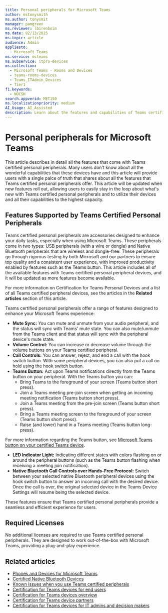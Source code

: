 ```yaml
---
title: Personal peripherals for Microsoft Teams
author: mstonysmith
ms.author: tonysmit
manager: pamgreen
ms.reviewer: lbirenboim
ms.date: 02/13/2025
ms.topic: article
audience: Admin
appliesto: 
  - Microsoft Teams
ms.service: msteams
ms.subservice: itpro-devices
ms.collection: 
  - Microsoft Teams - Rooms and Devices
  - teams-rooms-devices
  - Teams_ITAdmin_Devices
  - Tier1
f1.keywords: 
  - NOCSH
search.appverid: MET150
ms.localizationpriority: medium
AI_Usage: AI_Assisted
description: Learn about the features and capabilities of Teams certified personal peripherals and how they can enhance your Microsoft Teams experience.
---
```


# Personal peripherals for Microsoft Teams

This article describes in detail all the features that come with Teams certified personal peripherals. Many users don't know about all the wonderful capabilities that these devices have and this article will provide users with a single palce of truth that shares about all the features that Teams certified personal peripherals offer. This article will be updated when new features roll out, allowing users to easily stay in the loop about what's new with Teams certified personal peripherals and to utilize their devices and all their capabilities to the highest capacity.

## Features Supported by Teams Certified Personal Peripherals

Teams certified personal peripherals are accessories designed to enhance your daily tasks, especially when using Microsoft Teams. These peripherals come in two types: USB peripherals (with a wire or dongle) and Native Bluetooth peripherals that are wireless and dongle-free. These peripherals go through rigorous testing by both Microsoft and our partners to ensure top quality and a consistent user experience, with improved productivity enabled by features such as the Teams button. This article includes all of the available features with Teams certified personal peripheral devices, and it will be updated as more features become available.

For more information on Certification for Teams Personal Devices and a list of all Teams certified peripheral devices, see the articles in the **Related articles** section of this article.

Teams certified personal peripherals offer a range of features designed to enhance your Microsoft Teams experience:

- **Mute Sync:** You can mute and unmute from your audio peripheral, and the status will sync with Teams' mute state. You can also mute/unmute from the Teams client and that status will sync with the peripheral device's mute state.
- **Volume Control:** You can increase or decrease volume through the volume buttons on your Teams certified peripheral.
- **Call Controls:** You can answer, reject, and end a call with the hook switch button. With some peripheral devices, you can also put a call on hold using the hook switch button.
- **Teams Button:** Act upon Teams notifications directly from the Teams button on your peripheral. With the Teams button you can:
  - Bring Teams to the foreground of your screen (Teams button short press).
  - Join a Teams meeting pre-join screen when getting an incoming meeting notification (Teams button short press).
  - Join a Teams meeting from the pre-join screen (Teams button short press).
  - Bring a Teams meeting screen to the foreground of your screen (Teams button short press).
  - Raise (and lower) hand in a Teams meeting (Teams button long-press).

For more information regarding the Teams button, see [Microsoft Teams button on your certified Teams device](https://support.microsoft.com/office/use-the-microsoft-teams-button-on-your-certified-teams-device-ed5ec8f0-6f09-46aa-b80c-3372de084a98).

- **LED Indicator Light:** Indicating different states with colors flashing on or around the peripheral buttons (such as the Teams button flashing when receiving a meeting join notification).
- **Native Bluetooth Call Controls over Hands-Free Protocol:** Switch between your selected native Bluetooth peripheral devices using the hook switch button to answer an incoming call with the desired device. Once the call is over, the original selected device in the Teams Device Settings will resume being the selected device.

These features ensure that Teams certified personal peripherals provide a seamless and efficient experience for users.

## Required Licenses

No additional licenses are required to use Teams certified personal peripherals. They are designed to work out-of-the-box with Microsoft Teams, providing a plug-and-play experience.

## Related articles

- [Phones and Devices for Microsoft Teams](/microsoftteams/phones-and-devices)
- [Certified Native Bluetooth Devices](/microsoftteams/certified-native-bluetooth-devices)
- [Known issues when you use Teams certified peripherals](/microsoftteams/known-issues-certified-peripherals)
- [Certification for Teams devices for end users](/microsoftteams/certification-end-users)
- [Certification for Teams devices overview](/microsoftteams/certification-overview)
- [Certification for Teams device partners](/microsoftteams/certification-partners)
- [Certification for Teams devices for IT admins and decision makers](\microsoftteams/certification-it-admins)

